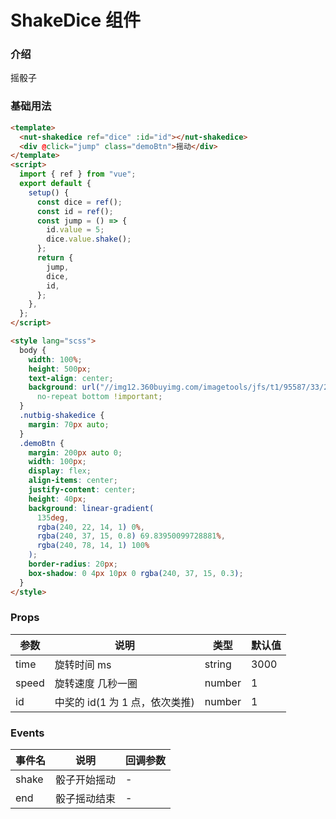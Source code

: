 # ShakeDice 组件

### 介绍

摇骰子

### 基础用法

```html
<template>
  <nut-shakedice ref="dice" :id="id"></nut-shakedice>
  <div @click="jump" class="demoBtn">摇动</div>
</template>
<script>
  import { ref } from "vue";
  export default {
    setup() {
      const dice = ref();
      const id = ref();
      const jump = () => {
        id.value = 5;
        dice.value.shake();
      };
      return {
        jump,
        dice,
        id,
      };
    },
  };
</script>

<style lang="scss">
  body {
    width: 100%;
    height: 500px;
    text-align: center;
    background: url("//img12.360buyimg.com/imagetools/jfs/t1/95587/33/21814/218186/61e0015aE05e5fa32/e367632953cc3633.png")
      no-repeat bottom !important;
  }
  .nutbig-shakedice {
    margin: 70px auto;
  }
  .demoBtn {
    margin: 200px auto 0;
    width: 100px;
    display: flex;
    align-items: center;
    justify-content: center;
    height: 40px;
    background: linear-gradient(
      135deg,
      rgba(240, 22, 14, 1) 0%,
      rgba(240, 37, 15, 0.8) 69.83950099728881%,
      rgba(240, 78, 14, 1) 100%
    );
    border-radius: 20px;
    box-shadow: 0 4px 10px 0 rgba(240, 37, 15, 0.3);
  }
</style>
```

### Props

| 参数  | 说明                           | 类型   | 默认值 |
| ----- | ------------------------------ | ------ | ------ |
| time  | 旋转时间 ms                    | string | 3000   |
| speed | 旋转速度 几秒一圈              | number | 1      |
| id    | 中奖的 id(1 为 1 点，依次类推) | number | 1      |

### Events

| 事件名 | 说明         | 回调参数 |
| ------ | ------------ | -------- |
| shake  | 骰子开始摇动 | -        |
| end    | 骰子摇动结束 | -        |
